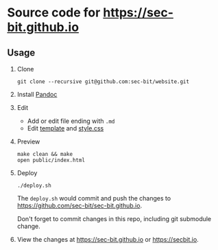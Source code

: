 # Source code for https://sec-bit.github.io

## Usage

1. Clone

    ```
    git clone --recursive git@github.com:sec-bit/website.git
    ```

2. Install [Pandoc](https://pandoc.org/installing.html)

3. Edit

    - Add or edit file ending with `.md`
    - Edit [template](./template) and [style.css](resources/style.css)

4. Preview

    ```
    make clean && make
    open public/index.html
    ```

5. Deploy

    ```
    ./deploy.sh
    ```

    The `deploy.sh` would commit and push the changes to https://github.com/sec-bit/sec-bit.github.io.

    Don't forget to commit changes in this repo, including git submodule change.

6. View the changes at https://sec-bit.github.io or https://secbit.io.